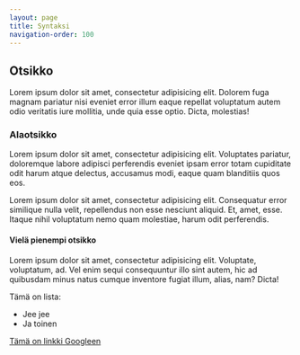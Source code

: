 ```yaml
---
layout: page
title: Syntaksi
navigation-order: 100
---
```


## Otsikko

Lorem ipsum dolor sit amet, consectetur adipisicing elit. Dolorem fuga magnam pariatur nisi eveniet error illum eaque repellat voluptatum autem odio veritatis iure mollitia, unde quia esse optio. Dicta, molestias!

### Alaotsikko

Lorem ipsum dolor sit amet, consectetur adipisicing elit. Voluptates pariatur, doloremque labore adipisci perferendis eveniet ipsam error totam cupiditate odit harum atque delectus, accusamus modi, eaque quam blanditiis quos eos.

Lorem ipsum dolor sit amet, consectetur adipisicing elit. Consequatur error similique nulla velit, repellendus non esse nesciunt aliquid. Et, amet, esse. Itaque nihil voluptatum nemo quam molestiae, harum odit perferendis.

#### Vielä pienempi otsikko

Lorem ipsum dolor sit amet, consectetur adipisicing elit. Voluptate, voluptatum, ad. Vel enim sequi consequuntur illo sint autem, hic ad quibusdam minus natus cumque inventore fugiat illum, alias, nam? Dicta!

Tämä on lista:

* Jee jee
* Ja toinen

[Tämä on linkki Googleen](http://www.google.com)
